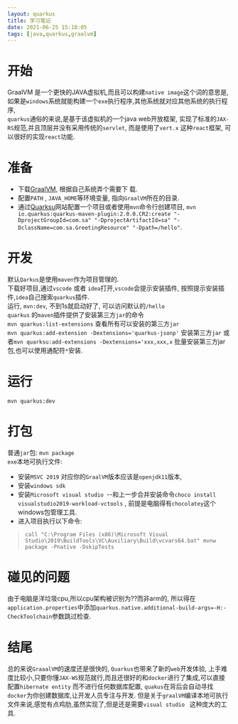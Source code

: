 ```yaml
---
layout: quarkus
title: 学习笔记
date: 2021-06-25 15:18:05
tags: [java,quarkus,graalvm]
---
```



# 开始
GraalVM 是一个更快的JAVA虚拟机,而且可以构建`native image`这个词的意思是,如果是`windows`系统就能构建一个`exe`执行程序,其他系统就对应其他系统的执行程序,  
`quarkus`通俗的来说,是基于该虚拟机的一个java web开放框架, 实现了标准的`JAX-RS`规范,并且顶层并没有采用传统的`servlet`, 而是使用了`vert.x` 这种`react`框架, 可以很好的实现`react`功能.  

# 准备
- 下载[GraalVM](https://www.graalvm.org/downloads/), 根据自己系统弄个需要下
载.  
- 配置`PATH` , `JAVA_HOME`等环境变量, 指向`GraalVM`所在的目录.  
- 通过[Quarksu](https://code.quarkus.io/)网站配置一个项目或者使用`mvn`命令行创建项目, `mvn io.quarkus:quarkus-maven-plugin:2.0.0.CR2:create "-DprojectGroupId=com.sa" "-DprojectArtifactId=sa" "-DclassName=com.sa.GreetingResource" "-Dpath=/hello"`.  

# 开发

默认`Qarkus`是使用`maven`作为项目管理的.  
下载好项目,通过`vscode` 或者 `idea`打开,`vscode`会提示安装插件, 按照提示安装插件,`idea`自己搜索`quarkus`插件.  
运行, `mvn:dev`, 不到1s就启动好了, 可以访问默认的`/hello`  
`quarkus` 的`maven`插件提供了安装第三方`jar`的命令  
`mvn quarkus:list-extensions` 查看所有可以安装的第三方`jar`   
`mvn quarkus:add-extension -Dextensions='quarkus-jsonp'` 安装第三方`jar` 或者`mvn quarksu:add-extensions -Dextensions='xxx,xxx,x` 批量安装第三方jar包,也可以使用通配符`*`安装.  

# 运行

`mvn quarkus:dev`

# 打包

普通`jar`包: `mvn package`  
`exe`本地可执行文件: 
- 安装`MSVC 2019` 对应你的`GraalVM`版本应该是`openjdk11`版本,
- 安装`windows sdk` 
- 安装`Microsoft visual studio `--和上一步合并安装命令`choco install visualstudio2019-workload-vctools` , 前提是电脑得有`chocolatey`这个windows包管理工具.  
- 进入项目执行以下命令: 
> `call "C:\Program Files (x86)\Microsoft Visual Studio\2019\BuildTools\VC\Auxiliary\Build\vcvars64.bat"
mvnw package -Pnative -DskipTests` 

# 碰见的问题

由于电脑是洋垃圾cpu,所以cpu架构被识别为??而非arm的, 所以得在`application.properties`中添加`quarkus.native.additional-build-args=-H:-CheckToolchain`参数跳过检查.  

# 结尾

总的来说`GraaalVM`的速度还是很快的, `Quarkus`也带来了新的`web`开发体验, 上手难度比较小,只要你懂`JAX-WS`规范就行,而且还很好的和`docker`进行了集成,可以直接配置`hibernate entity` 而不进行任何数据库配置, `quakus`在背后会自动寻找`docker`为你创建数据库,让开发人员专注与开发. 但是关于`graalVM`编译本地可执行文件来说,感觉有点鸡肋,虽然实现了,但是还是需要`visual studio ` 这种庞大的工具. 